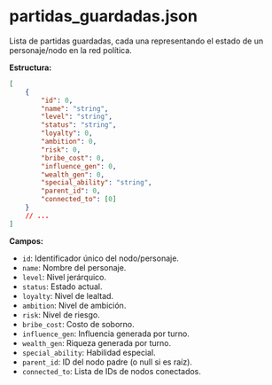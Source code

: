 # partidas_guardadas.json

Lista de partidas guardadas, cada una representando el estado de un personaje/nodo en la red política.

**Estructura:**

```json
[
	{
		"id": 0,
		"name": "string",
		"level": "string",
		"status": "string",
		"loyalty": 0,
		"ambition": 0,
		"risk": 0,
		"bribe_cost": 0,
		"influence_gen": 0,
		"wealth_gen": 0,
		"special_ability": "string",
		"parent_id": 0,
		"connected_to": [0]
	}
	// ...
]
```

**Campos:**

-   `id`: Identificador único del nodo/personaje.
-   `name`: Nombre del personaje.
-   `level`: Nivel jerárquico.
-   `status`: Estado actual.
-   `loyalty`: Nivel de lealtad.
-   `ambition`: Nivel de ambición.
-   `risk`: Nivel de riesgo.
-   `bribe_cost`: Costo de soborno.
-   `influence_gen`: Influencia generada por turno.
-   `wealth_gen`: Riqueza generada por turno.
-   `special_ability`: Habilidad especial.
-   `parent_id`: ID del nodo padre (o null si es raíz).
-   `connected_to`: Lista de IDs de nodos conectados.
